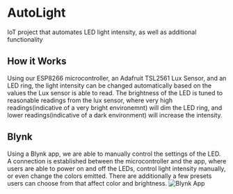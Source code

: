 # AutoLight
IoT project that automates LED light intensity, as well as additional functionality

## How it Works
Using our ESP8266 microcontroller, an Adafruit TSL2561 Lux Sensor, and an LED ring, the light intensity can be changed automatically based on the values the Lux sensor is able to read. The brightness of the LED is tuned to reasonable readings from the lux sensor, where very high readings(indicative of a very bright environemnt) will dim the LED ring, and lower readings(indicative of a dark environment) will increase the intensity. 

## Blynk
Using a Blynk app, we are able to manually control the settings of the LED. A connection is established between the microcontroller and the app, where users are able to power on and off the LEDs, control light intensity manually, or even change the colors emitted. There are additionally a few presets users can choose from that affect color and brightness.
![Blynk App](https://imgur.com/dA7fY5r)
